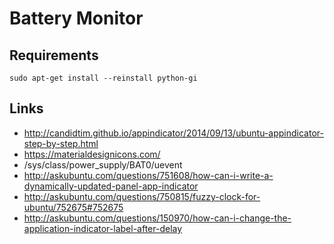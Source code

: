 # Battery Monitor

## Requirements

`sudo apt-get install --reinstall python-gi`

## Links

- http://candidtim.github.io/appindicator/2014/09/13/ubuntu-appindicator-step-by-step.html
- https://materialdesignicons.com/
- /sys/class/power_supply/BAT0/uevent
- http://askubuntu.com/questions/751608/how-can-i-write-a-dynamically-updated-panel-app-indicator
- http://askubuntu.com/questions/750815/fuzzy-clock-for-ubuntu/752675#752675
- http://askubuntu.com/questions/150970/how-can-i-change-the-application-indicator-label-after-delay

